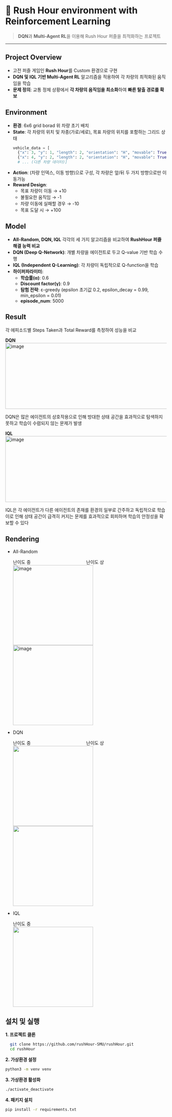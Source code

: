 # 🚦 Rush Hour environment with Reinforcement Learning

> **DQN**과 **Multi-Agent RL**을 이용해 Rush Hour 퍼즐을 최적화하는 프로젝트

---

## Project Overview
 - 고전 퍼즐 게임인 **Rush Hour**를 Custom 환경으로 구현  
 - **DQN 및 IQL 기반 Multi-Agent RL** 알고리즘을 적용하여 각 차량의 최적화된 움직임을 학습
- **문제 정의**: 교통 정체 상황에서 **각 차량의 움직임을 최소화**하여 **빠른 탈출 경로를 확보**
 

## Environment
- **환경**: 6x6 grid borad 위 차량 초기 배치
- **State**: 각 차량의 위치 및 차종(가로/세로), 목표 차량의 위치를 포함하는 그리드 상태
  ```Python
  vehicle_data = [
    {"x": 3, "y": 1, "length": 2, "orientation": "H", "movable": True}, # 목표 차량
    {"x": 4, "y": 2, "length": 2, "orientation": "H", "movable": True},
    # ... (다른 차량 데이터)]
  ```
- **Action**: (차량 인덱스, 이동 방향)으로 구성, 각 차량은 앞/뒤 두 가지 방향으로만 이동가능
- **Reward Design**:
  - 목표 차량이 이동 → +10
  - 불필요한 움직임 → -1
  - 차량 이동에 실패할 경우 → -10
  - 목표 도달 시 → +100
 
## Model
- **All-Random, DQN, IQL** 각각의 세 가지 알고리즘을 비교하여 **RushHour 퍼즐 해결 능력 비교**
- **DQN (Deep Q-Network)**: 개별 차량을 에이전트로 두고 Q-value 기반 학습 수행
- **IQL (Independent Q-Learning)**: 각 차량이 독립적으로 Q-function을 학습
- **하이퍼파라미터:**
  - **학습률(α)**: 0.6
  - **Discount factor(γ)**: 0.9
  - **탐험 전략**: ε-greedy (epsilon 초기값 0.2, epsilon_decay = 0.99, min_epsilon = 0.01)
  - **episode_num**: 5000

## Result
각 에피소드별 Steps Taken과 Total Reward를 측정하여 성능을 비교
<div align="left">
  <b>DQN </b>
  </div>
  <img width="620" height="206" alt="image" src="https://github.com/user-attachments/assets/82583fc1-dd45-41d0-aa5d-c63e04f9c8d1" />
  
DQN은 많은 에이전트의 상호작용으로 인해 방대한 상태 공간을 효과적으로 탐색하지 못하고 학습이 수렴되지 않는 문제가 발생
  <div align="left">
   <b>IQL</b>
  </div>
  <img width="620" height="206" alt="image" src="https://github.com/user-attachments/assets/21c852b1-791b-4dd4-ab98-53c83934da38" />
 
IQL은 각 에이전트가 다른 에이전트의 존재를 환경의 일부로 간주하고 독립적으로 학습
<br>
이로 인해 상태 공간이 급격히 커지는 문제를 효과적으로 회피하며 학습의 안정성을 확보할 수 있다

## Rendering
- All-Random
  <div align="left">
  난이도 중 &nbsp;&nbsp;&nbsp;&nbsp;&nbsp;&nbsp;&nbsp;&nbsp;&nbsp;&nbsp;&nbsp;&nbsp;&nbsp;&nbsp;&nbsp;&nbsp;&nbsp;&nbsp;&nbsp;&nbsp;&nbsp;&nbsp;&nbsp;&nbsp;&nbsp;&nbsp;&nbsp;&nbsp;&nbsp;&nbsp;&nbsp;&nbsp;&nbsp;&nbsp;&nbsp;&nbsp;&nbsp;&nbsp;&nbsp;&nbsp;&nbsp;&nbsp; 난이도 상
  </div>
  <div align="left">
  <img width="250" height="250" alt="image" src="https://github.com/user-attachments/assets/d2e037a8-d7bc-4975-8b34-09f673ccf40b" />
  <img width="250" height="250" alt="image" src="https://github.com/user-attachments/assets/b4944fb8-8f27-462b-8de6-d3affe40d80f" />
  </div>
- DQN
  <div align="left">
  난이도 중 &nbsp;&nbsp;&nbsp;&nbsp;&nbsp;&nbsp;&nbsp;&nbsp;&nbsp;&nbsp;&nbsp;&nbsp;&nbsp;&nbsp;&nbsp;&nbsp;&nbsp;&nbsp;&nbsp;&nbsp;&nbsp;&nbsp;&nbsp;&nbsp;&nbsp;&nbsp;&nbsp;&nbsp;&nbsp;&nbsp;&nbsp;&nbsp;&nbsp;&nbsp;&nbsp;&nbsp;&nbsp;&nbsp;&nbsp;&nbsp;&nbsp;&nbsp; 난이도 상
  <div align="left">
  <img src="https://github.com/user-attachments/assets/fb0748fa-d07f-407b-ae54-86983303863f" width="250"/>
  <img src="https://github.com/user-attachments/assets/baac4b98-ca13-4280-b64e-24058cc9147c" width="250"/>
  </div>

- IQL
  <div align="left">
  난이도 중
  </div>
  <div align="left">
  <img src="https://github.com/user-attachments/assets/529c6aca-2321-4281-b41c-77ca0bbebe70" width="250"/>
  </div>

## 설치 및 실행
 **1. 프로젝트 클론**
```bash
  git clone https://github.com/rushHour-SMU/rushHour.git
  cd rushHour
  ```
 **2. 가상환경 설정**
```bash
python3 -m venv venv
```
 **3. 가상환경 활성화**
```bash
./activate_deactivate
```

 **4. 패키지 설치**
```bash
pip install -r requirements.txt
```
